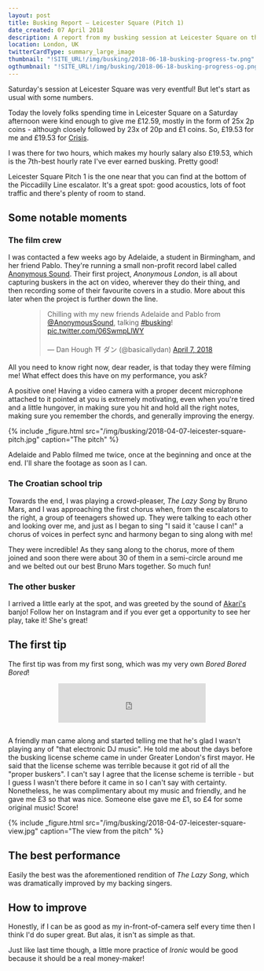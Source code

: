 ```yaml
---
layout: post
title: Busking Report – Leicester Square (Pitch 1)
date_created: 07 April 2018
description: A report from my busking session at Leicester Square on the 7th of April 2018!
location: London, UK
twitterCardType: summary_large_image
thumbnail: "!SITE_URL!/img/busking/2018-06-18-busking-progress-tw.png"
ogthumbnail: "!SITE_URL!/img/busking/2018-06-18-busking-progress-og.png"
---
```


Saturday's session at Leicester Square was very eventful! But let's start as usual with some numbers.

Today the lovely folks spending time in Leicester Square on a Saturday afternoon were kind enough to give me £12.59, mostly in the form of 25x 2p coins - although closely followed by 23x of 20p and £1 coins. So, £19.53 for me and £19.53 for [Crisis](https://www.crisis.org.uk/).

I was there for two hours, which makes my hourly salary also £19.53, which is the 7th-best hourly rate I've ever earned busking. Pretty good!

Leicester Square Pitch 1 is the one near that you can find at the bottom of the Piccadilly Line escalator. It's a great spot: good acoustics, lots of foot traffic and there's plenty of room to stand.

## Some notable moments

### The film crew

I was contacted a few weeks ago by Adelaide, a student in Birmingham, and her friend Pablo. They're running a small non-profit record label called [Anonymous Sound](https://twitter.com/anonymoussound). Their first project, _Anonymous London_, is all about capturing buskers in the act on video, wherever they do their thing, and then recording some of their favourite covers in a studio. More about this later when the project is further down the line.

<figure class="center">
	<blockquote class="twitter-tweet tw-align-center" data-lang="en"><p lang="en" dir="ltr">Chilling with my new friends Adelaide and Pablo from <a href="https://twitter.com/AnonymousSound?ref_src=twsrc%5Etfw">@AnonymousSound</a>, talking <a href="https://twitter.com/hashtag/busking?src=hash&amp;ref_src=twsrc%5Etfw">#busking</a>! <a href="https://t.co/06SwmpLlWY">pic.twitter.com/06SwmpLlWY</a></p>&mdash; Dan Hough ⛩ ダン (@basicallydan) <a href="https://twitter.com/basicallydan/status/982672304189603840?ref_src=twsrc%5Etfw">April 7, 2018</a></blockquote>
	<script async src="https://platform.twitter.com/widgets.js" charset="utf-8"></script>
</figure>

All you need to know right now, dear reader, is that today they were filming me! What effect does this have on my performance, you ask?

A positive one! Having a video camera with a proper decent microphone attached to it pointed at you is extremely motivating, even when you're tired and a little hungover, in making sure you hit and hold all the right notes, making sure you remember the chords, and generally improving the energy.

{% include _figure.html src="/img/busking/2018-04-07-leicester-square-pitch.jpg" caption="The pitch" %}

Adelaide and Pablo filmed me twice, once at the beginning and once at the end. I'll share the footage as soon as I can.

### The Croatian school trip

Towards the end, I was playing a crowd-pleaser, _The Lazy Song_ by Bruno Mars, and I was approaching the first chorus when, from the escalators to the right, a group of teenagers showed up. They were talking to each other and looking over me, and just as I began to sing "I said it 'cause I can!" a chorus of voices in perfect sync and harmony began to sing along with me!

They were incredible! As they sang along to the chorus, more of them joined and soon there were about 30 of them in a semi-circle around me and we belted out our best Bruno Mars together. So much fun!

### The other busker

I arrived a little early at the spot, and was greeted by the sound of [Akari's](https://www.instagram.com/akarilele/) banjo! Follow her on Instagram and if you ever get a opportunity to see her play, take it! She's great!

## The first tip

The first tip was from my first song, which was my very own _Bored Bored Bored_!

<div style="text-align: center;padding-bottom:1em">
	<iframe src="https://open.spotify.com/embed?uri=spotify:track:19aM7WJ5aTgKVQxLnZcTZT" width="300" height="80" frameborder="0" allowtransparency="true"></iframe>
</div>

A friendly man came along and started telling me that he's glad I wasn't playing any of "that electronic DJ music". He told me about the days before the busking license scheme came in under Greater London's first mayor. He said that the license scheme was terrible because it got rid of all the "proper buskers". I can't say I agree that the license scheme is terrible - but I guess I wasn't there before it came in so I can't say with certainty. Nonetheless, he was complimentary about my music and friendly, and he gave me £3 so that was nice. Someone else gave me £1, so £4 for some original music! Score!

{% include _figure.html src="/img/busking/2018-04-07-leicester-square-view.jpg" caption="The view from the pitch" %}

## The best performance

Easily the best was the aforementioned rendition of _The Lazy Song_, which was dramatically improved by my backing singers.

## How to improve

Honestly, if I can be as good as my in-front-of-camera self every time then I think I'd do super great. But alas, it isn't as simple as that.

Just like last time though, a little more practice of _Ironic_ would be good because it should be a real money-maker!